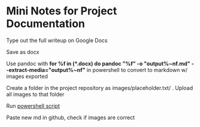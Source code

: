 # Mini Notes for Project Documentation

Type out the full writeup on Google Docs

Save as docx

Use pandoc with **for %f in (*.docx) do pandoc "%f" -o "output\%~nf.md" --extract-media="output\%~nf"** in powershell to convert to markdown w/ images exported

Create a folder in the project repository as images/placeholder.txt/ . Upload all images to that folder

Run [powershell script](https://pastebin.com/bVf2627j)

Paste new md in github,  check if images are correct

